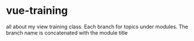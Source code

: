 # vue-training
all about my view training class. Each branch for topics under modules. The branch name is concatenated with the module title

